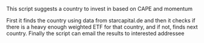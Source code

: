 This script suggests a country to invest in based on CAPE and momentum

First it finds the country using data from starcapital.de and then it checks if there is a heavy enough weighted ETF
for that country, and if not, finds next country. Finally the script can email the results to interested addressee
